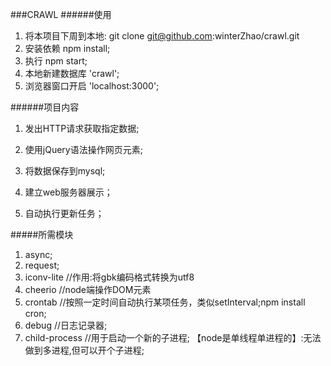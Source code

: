 ###CRAWL
######使用
1. 将本项目下周到本地: git clone git@github.com:winterZhao/crawl.git
2. 安装依赖 npm install;
3. 执行 npm start;
4. 本地新建数据库 'crawl';
5. 浏览器窗口开启 'localhost:3000';


######项目内容
1. 发出HTTP请求获取指定数据;

2. 使用jQuery语法操作网页元素;

3. 将数据保存到mysql;

4. 建立web服务器展示；

5. 自动执行更新任务；



#####所需模块
1. async;
2. request;
3. iconv-lite //作用:将gbk编码格式转换为utf8
4. cheerio  //node端操作DOM元素
5. crontab  //按照一定时间自动执行某项任务，类似setInterval;npm install cron;
6. debug    //日志记录器;
7. child-process  //用于启动一个新的子进程;
【node是单线程单进程的】:无法做到多进程,但可以开个子进程;
